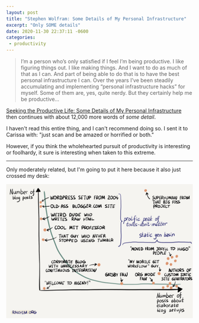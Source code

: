 ```yaml
---
layout: post
title: "Stephen Wolfram: Some Details of My Personal Infrastructure"
excerpt: "Only SOME details"
date: 2020-11-30 22:37:11 -0600
categories: 
 - productivity
---
```


> I’m a person who’s only satisfied if I feel I’m being productive. I like figuring things out. I like making things. And I want to do as much of that as I can. And part of being able to do that is to have the best personal infrastructure I can. Over the years I’ve been steadily accumulating and implementing “personal infrastructure hacks” for myself. Some of them are, yes, quite nerdy. But they certainly help me be productive...

[Seeking the Productive Life: Some Details of My Personal Infrastructure](https://writings.stephenwolfram.com/2019/02/seeking-the-productive-life-some-details-of-my-personal-infrastructure/) then continues with about 12,000 more words of _some detail_.

I haven't read this entire thing, and I can't recommend doing so. I sent it to Carissa with: "just scan and be amazed or horrified or both."

However, if you think the wholehearted pursuit of productivity is interesting or foolhardy, it sure is interesting when taken to this extreme.

---

Only moderately related, but I'm going to put it here because it also just crossed my desk:

[![](/assets/2020/11/blogging.jpg)](https://rakhim.org/honestly-undefined/19/)
